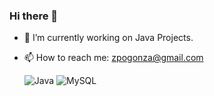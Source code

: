 ### Hi there 👋

- 🔭 I’m currently working on Java Projects.
- 📫 How to reach me: zpogonza@gmail.com

  ![Java](https://img.shields.io/badge/java-%23ED8B00.svg?style=for-the-badge&logo=openjdk&logoColor=white) ![MySQL](https://img.shields.io/badge/mysql-%2300f.svg?style=for-the-badge&logo=mysql&logoColor=white)
